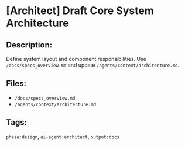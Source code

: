# [Architect] Draft Core System Architecture

## Description:
Define system layout and component responsibilities. Use `/docs/specs_overview.md` and update `/agents/context/architecture.md`.

## Files:
- `/docs/specs_overview.md`
- `/agents/context/architecture.md`

## Tags:
`phase:design`, `ai-agent:architect`, `output:docs`
